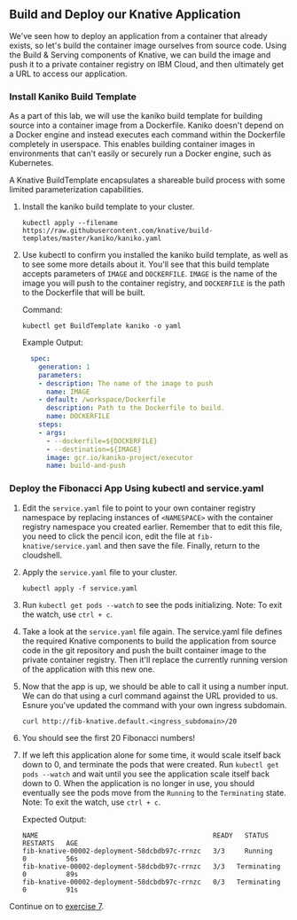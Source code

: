 ## Build and Deploy our Knative Application

We've seen how to deploy an application from a container that already exists, so let's build the container image ourselves from source code. Using the Build & Serving components of Knative, we can build the image and push it to a private container registry on IBM Cloud, and then ultimately get a URL to access our application.

### Install Kaniko Build Template

As a part of this lab, we will use the kaniko build template for building source into a container image from a Dockerfile. Kaniko doesn't depend on a Docker engine and instead executes each command within the Dockerfile completely in userspace. This enables building container images in environments that can't easily or securely run a Docker engine, such as Kubernetes.

A Knative BuildTemplate encapsulates a shareable build process with some limited parameterization capabilities.

1. Install the kaniko build template to your cluster.

    ```
    kubectl apply --filename https://raw.githubusercontent.com/knative/build-templates/master/kaniko/kaniko.yaml
    ```

2. Use kubectl to confirm you installed the kaniko build template, as well as to see some more details about it.  You'll see that this build template accepts parameters of `IMAGE` and `DOCKERFILE`.  `IMAGE` is the name of the image you will push to the container registry, and `DOCKERFILE` is the path to the Dockerfile that will be built.

	Command:
	```
	kubectl get BuildTemplate kaniko -o yaml
	```

	Example Output:
	```yaml
      spec:
        generation: 1
        parameters:
        - description: The name of the image to push
          name: IMAGE
        - default: /workspace/Dockerfile
          description: Path to the Dockerfile to build.
          name: DOCKERFILE
        steps:
        - args:
          - --dockerfile=${DOCKERFILE}
          - --destination=${IMAGE}
          image: gcr.io/kaniko-project/executor
          name: build-and-push
	```


### Deploy the Fibonacci App Using kubectl and service.yaml

1. Edit the `service.yaml` file to point to your own container registry namespace by replacing instances of `<NAMESPACE>` with the container registry namespace you created earlier. Remember that to edit this file, you need to click the pencil icon, edit the file at `fib-knative/service.yaml` and then save the file. Finally, return to the cloudshell.

2. Apply the `service.yaml` file to your cluster.

	```
	kubectl apply -f service.yaml
	```
3. Run `kubectl get pods --watch` to see the pods initializing. Note: To exit the watch, use `ctrl + c`.

4. Take a look at the `service.yaml` file again. The service.yaml file defines the required Knative components to build the application from source code in the git repository and push the built container image to the private container registry. Then it'll replace the currently running version of the application with this new one.

5. Now that the app is up, we should be able to call it using a number input. We can do that using a curl command against the URL provided to us. Esnure you've updated the command with your own ingress subdomain.

	```
	curl http://fib-knative.default.<ingress_subdomain>/20
	```
6. You should see the first 20 Fibonacci numbers!

7. If we left this application alone for some time, it would scale itself back down to 0, and terminate the pods that were created. Run `kubectl get pods --watch` and wait until you see the application scale itself back down to 0. When the application is no longer in use, you should eventually see the pods move from the `Running` to the `Terminating` state. Note: To exit the watch, use `ctrl + c`.

	Expected Output:
	```
	NAME                                            READY   STATUS      RESTARTS   AGE
	fib-knative-00002-deployment-58dcbdb97c-rrnzc   3/3     Running     0          56s
	fib-knative-00002-deployment-58dcbdb97c-rrnzc   3/3   Terminating   0          89s
	fib-knative-00002-deployment-58dcbdb97c-rrnzc   0/3   Terminating   0          91s
	```

Continue on to [exercise 7](../exercise-7/README.md).
